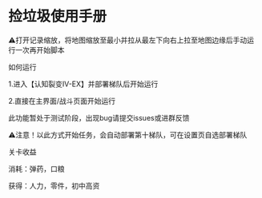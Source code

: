 <!-- markdownlint-disable MD033 MD041 -->

# 捡垃圾使用手册

⚠️打开记录缩放，将地图缩放至最小并拉从最左下向右上拉至地图边缘后手动运行一次再开始脚本

如何运行

1.进入【认知裂变IV-EX】并部署梯队后开始运行

2.直接在主界面/战斗页面开始运行

   此功能暂处于测试阶段，出现bug请提交issues或进群反馈

   ⚠️注意！以此方式开始任务，会自动部署第十梯队，可在设置页自选部署梯队

关卡收益

消耗：弹药，口粮

获得：人力，零件，初中高资
